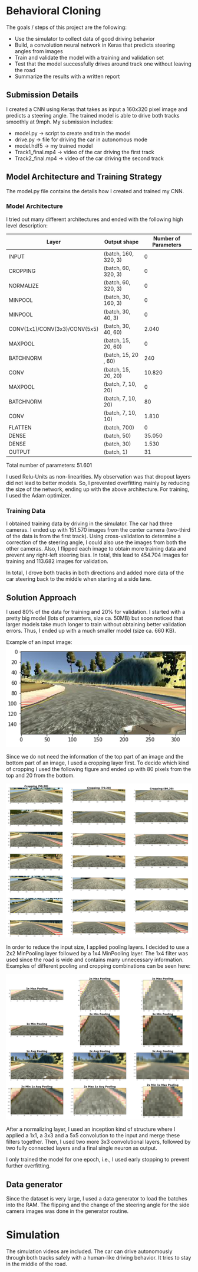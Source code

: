 
# Behavioral Cloning

The goals / steps of this project are the following:

- Use the simulator to collect data of good driving behavior
- Build, a convolution neural network in Keras that predicts steering angles from images
- Train and validate the model with a training and validation set
- Test that the model successfully drives around track one without leaving the road
- Summarize the results with a written report

## Submission Details

I created a CNN using Keras that takes as input a 160x320 pixel image and predicts a steering angle. The trained model is able to drive both tracks smoothly at 9mph. My submission includes:
- model.py -> script to create and train the model
- drive.py -> file for driving the car in autonomous mode
- model.hdf5 -> my trained model
- Track1_final.mp4 -> video of the car driving the first track
- Track2_final.mp4 -> video of the car driving the second track

[//]: # (Image References)

[image1]: ./inputimg.PNG "Input"
[image2]: ./cropping.PNG "Cropping"
[image3]: ./pooling.PNG "Pooling"


## Model Architecture and Training Strategy

The model.py file contains the details how I created and trained my CNN.


### Model Architecture
I tried out many different architectures and ended with the following high level description:

Layer | Output shape | Number of Parameters
------------ | -- | -- |
INPUT | (batch, 160, 320, 3) | 0 |
CROPPING | (batch, 60, 320, 3) | 0 |
NORMALIZE | (batch, 60, 320, 3)| 0 |
MINPOOL | (batch, 30, 160, 3) | 0 |
MINPOOL | (batch, 30, 40, 3) | 0 |
CONV(1x1)/CONV(3x3)/CONV(5x5) | (batch, 30, 40, 60) | 2.040 |
MAXPOOL | (batch, 15, 20, 60) | 0 |
BATCHNORM | (batch, 15, 20 , 60) | 240 |
CONV | (batch, 15, 20, 20) | 10.820 |
MAXPOOL | (batch, 7, 10, 20) | 0 |
BATCHNORM | (batch, 7, 10, 20) | 80 |
CONV | (batch, 7, 10, 10) | 1.810 |
FLATTEN | (batch, 700) | 0 |
DENSE | (batch, 50) | 35.050 |
DENSE | (batch, 30) | 1.530 |
OUTPUT | (batch, 1) | 31 |

Total number of parameters: 51.601

I used Relu-Units as non-linearities. My observation was that dropout layers did not lead to better models. So, I prevented overfitting mainly by reducing the size of the network, ending up with the above architecture. For training, I used the Adam optimizer.


### Training Data

I obtained training data by driving in the simulator. The car had three cameras. I ended up with 151.570 images from the center camera (two-third of the data is from the first track). Using cross-validation to determine a correction of the steering angle, I could also use the images from both the other cameras. Also, I flipped each image to obtain more training data and prevent any right-left steering bias. In total, this lead to 454.704 images for training and 113.682 images for validation.

In total, I drove both tracks in both directions and added more data of the car steering back to the middle when starting at a side lane.


##  Solution Approach

I used 80% of the data for training and 20% for validation. I started with a pretty big model (lots of paramters, size ca. 50MB) but soon noticed that larger models take much longer to train without obtaining better validation errors. Thus, I ended up with a much smaller model (size ca. 660 KB).

Example of an input image:
![alt text][image1]


Since we do not need the information of the top part of an image and the bottom part of an image, I used a cropping layer first. To decide which kind of cropping I used the following figure and ended up with 80 pixels from the top and 20 from the bottom.

![alt text][image2]

In order to reduce the input size, I applied pooling layers. I decided to use a 2x2 MinPooling layer followed by a 1x4 MinPooling layer. The 1x4 filter was used since the road is wide and contains many unnecessary information. Examples of different pooling and cropping combinations can be seen here:

![alt text][image3]

After a normalizing layer, I used an inception kind of structure where I applied a 1x1, a 3x3 and a 5x5 convolution to the input and merge these filters together. Then, I used two more 3x3 convolutional layers, followed by two fully connected layers and a final single neuron as output.

I only trained the model for one epoch, i.e., I used early stopping to prevent further overfitting.


## Data generator

Since the dataset is very large, I used a data generator to load the batches into the RAM. The flipping and the change of the steering angle for the side camera images was done in the generator routine.


# Simulation

The simulation videos are included. The car can drive autonomously through both tracks safely with a human-like driving behavior. It tries to stay in the middle of the road.
